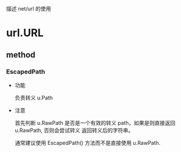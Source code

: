 描述 net/url 的使用

# url.URL

## method

### EscapedPath

- 功能
    
    负责转义 u.Path

- 注意

    首先判断 u.RawPath 是否是一个有效的转义 path，如果是则直接返回 u.RawPath, 否则会尝试转义
返回转义后的字符串。

    通常建议使用 EscapedPath() 方法而不是直接使用 u.RawPath.
